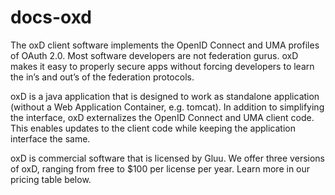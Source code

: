 # docs-oxd
The oxD client software implements the OpenID Connect and UMA profiles of OAuth 2.0. Most software developers are not federation gurus. oxD makes it easy to properly secure apps without forcing developers to learn the in’s and out’s of the federation protocols.

oxD is a java application that is designed to work as standalone application (without a Web Application Container, e.g. tomcat). In addition to simplifying the interface, oxD externalizes the OpenID Connect and UMA client code. This enables updates to the client code while keeping the application interface the same.

oxD is commercial software that is licensed by Gluu. We offer three versions of oxD, ranging from free to $100 per license per year. Learn more in our pricing table below.
